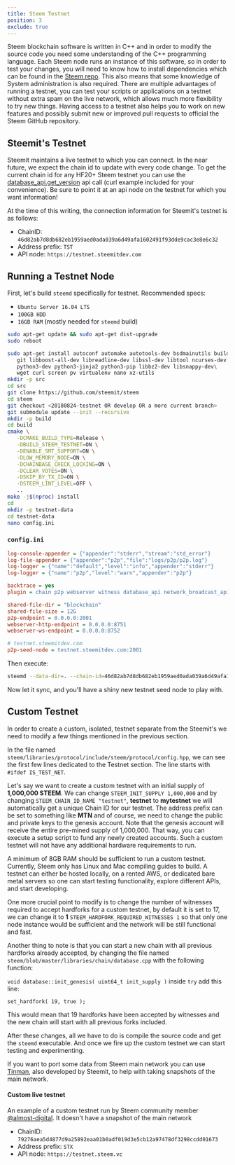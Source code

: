 ```yaml
---
title: Steem Testnet
position: 3
exclude: true
---
```


Steem blockchain software is written in C++ and in order to modify the source code you need some understanding of the C++ programming language. Each Steem node runs an instance of this software, so in order to test your changes, you will need to know how to install dependencies which can be found in the [Steem repo](https://github.com/steemit/steem/blob/master/doc/building.md). This also means that some knowledge of System administration is also required. There are multiple advantages of running a testnet, you can test your scripts or applications on a testnet without extra spam on the live network, which allows much more flexibility to try new things. Having access to a testnet also helps you to work on new features and possibly submit new or improved pull requests to official the Steem GitHub repository.

## Steemit's Testnet

Steemit maintains a live testnet to which you can connect. In the near future, we expect the chain id to update with every code change. To get the current chain id for any HF20+ Steem testnet you can use the [database_api.get_version](/apidefinitions/#database_api.get_version) api call (curl example included for your convenience). Be sure to point it at an api node on the testnet for which you want information!

At the time of this writing, the connection information for Steemit's testnet is as follows: 
 
* ChainID: `46d82ab7d8db682eb1959aed0ada039a6d49afa1602491f93dde9cac3e8e6c32`
* Address prefix: `TST`
* API node: `https://testnet.steemitdev.com`

## Running a Testnet Node

First, let's build `steemd` specifically for testnet.  Recommended specs:

* `Ubuntu Server 16.04 LTS`
* `100GB HDD`
* `16GB RAM` (mostly needed for `steemd` build)

```bash
sudo apt-get update && sudo apt-get dist-upgrade
sudo reboot

sudo apt-get install autoconf automake autotools-dev bsdmainutils build-essential cmake doxygen \
   git libboost-all-dev libreadline-dev libssl-dev libtool ncurses-dev pbzip2 pkg-config \
   python3-dev python3-jinja2 python3-pip libbz2-dev libsnappy-dev\
   wget curl screen pv virtualenv nano xz-utils
mkdir -p src
cd src
git clone https://github.com/steemit/steem
cd steem
git checkout <20180824-testnet OR develop OR a more current branch>
git submodule update --init --recursive
mkdir -p build
cd build
cmake \
   -DCMAKE_BUILD_TYPE=Release \
   -DBUILD_STEEM_TESTNET=ON \
   -DENABLE_SMT_SUPPORT=ON \
   -DLOW_MEMORY_NODE=ON \
   -DCHAINBASE_CHECK_LOCKING=ON \
   -DCLEAR_VOTES=ON \
   -DSKIP_BY_TX_ID=ON \
   -DSTEEM_LINT_LEVEL=OFF \
   ..
make -j$(nproc) install
cd
mkdir -p testnet-data
cd testnet-data
nano config.ini
```

### `config.ini`

```ini
log-console-appender = {"appender":"stderr","stream":"std_error"}
log-file-appender = {"appender":"p2p","file":"logs/p2p/p2p.log"}
log-logger = {"name":"default","level":"info","appender":"stderr"}
log-logger = {"name":"p2p","level":"warn","appender":"p2p"}

backtrace = yes
plugin = chain p2p webserver witness database_api network_broadcast_api block_api 

shared-file-dir = "blockchain"
shared-file-size = 12G
p2p-endpoint = 0.0.0.0:2001
webserver-http-endpoint = 0.0.0.0:8751
webserver-ws-endpoint = 0.0.0.0:8752

# testnet.steemitdev.com
p2p-seed-node = testnet.steemitdev.com:2001
```

Then execute:

```bash
steemd --data-dir=. --chain-id=46d82ab7d8db682eb1959aed0ada039a6d49afa1602491f93dde9cac3e8e6c32
```

Now let it sync, and you'll have a shiny new testnet seed node to play with.



## Custom Testnet

In order to create a custom, isolated, testnet separate from the Steemit's we need to modify a few things mentioned in the previous section.

In the file named `steem/libraries/protocol/include/steem/protocol/config.hpp`, we can see the first few lines dedicated to the Testnet section. The line starts with `#ifdef IS_TEST_NET`.

Let's say we want to create a custom testnet with an initial supply of **1,000,000 STEEM**. We can change `STEEM_INIT_SUPPLY 1,000,000` and by changing `STEEM_CHAIN_ID_NAME "testnet"`, **testnet** to **mytestnet** we will automatically get a unique Chain ID for our testnet. The address prefix can be set to something like **MTN** and of course, we need to change the public and private keys to the genesis account. Note that the genesis account will receive the entire pre-mined supply of 1,000,000. That way, you can execute a setup script to fund any newly created accounts. Such a custom testnet will not have any additional hardware requirements to run.

A minimum of 8GB RAM should be sufficient to run a custom testnet. Currently, Steem only has Linux and Mac compiling guides to build. A testnet can either be hosted locally, on a rented AWS, or dedicated bare metal servers so one can start testing functionality, explore different APIs, and start developing.

One more crucial point to modify is to change the number of witnesses required to accept hardforks for a custom testnet, by default it is set to 17, we can change it to **1** `STEEM_HARDFORK_REQUIRED_WITNESSES 1` so that only one node instance would be sufficient and the network will be still functional and fast.

Another thing to note is that you can start a new chain with all previous hardforks already accepted, by changing the file named `steem/blob/master/libraries/chain/database.cpp` with the following function:

`void database::init_genesis( uint64_t init_supply )` inside `try` add this line:

`set_hardfork( 19, true );`

This would mean that 19 hardforks have been accepted by witnesses and the new chain will start with all previous forks included.

After these changes, all we have to do is compile the source code and get the `steemd` executable. And once we fire up the custom testnet we can start testing and experimenting.

If you want to port some data from Steem main network you can use [Tinman](https://github.com/steemit/tinman), also developed by Steemit, to help with taking snapshots of the main network.

#### Custom live testnet

An example of a custom testnet run by Steem community member [@almost-digital](https://steemit.com/@almost-digital). It doesn't have a snapshot of the main network

*   ChainID: `79276aea5d4877d9a25892eaa01b0adf019d3e5cb12a97478df3298ccdd01673`
*   Address prefix: `STX`
*   API node: `https://testnet.steem.vc`
